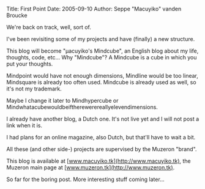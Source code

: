 Title: First Point
Date: 2005-09-10
Author: Seppe "Macuyiko" vanden Broucke

We're back on track, well, sort of.
I've been revisiting some of my projects and have (finally) a new structure.
This blog will become "µacuyiko's Mindcube", an English blog about my life, thoughts, code, etc... Why "Mindcube"? A Mindcube is a cube in which you put your thoughts.
Mindpoint would have not enough dimensions, Mindline would be too linear, Mindsquare is already too often used. Mindcube is already used as well, so it's not my trademark.
Maybe I change it later to Mindhypercube or Mindwhatacubewouldbeiftherewerereallyelevendimensions.
I already have another blog, a Dutch one. It's not live yet and I will not post a link when it is.
I had plans for an online magazine, also Dutch, but that'll have to wait a bit.
All these (and other side-) projects are supervised by the Muzeron "brand".
This blog is available at [www.macuyiko.tk](http://www.macuyiko.tk), the Muzeron main page at [www.muzeron.tk](http://www.muzeron.tk).
So far for the boring post. More interesting stuff coming later...